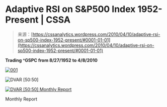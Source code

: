 <!--yml
category: 未分类
date: 2024-05-12 18:31:28
-->

# Adaptive RSI on S&P500 Index 1952- Present | CSSA

> 来源：[https://cssanalytics.wordpress.com/2010/04/10/adaptive-rsi-on-sp500-index-1952-present/#0001-01-01](https://cssanalytics.wordpress.com/2010/04/10/adaptive-rsi-on-sp500-index-1952-present/#0001-01-01)

****Trading ^GSPC from 8/27/1952 to 4/8/2010****

[![](img/43475436eefaa8ce411a0b42a98281d2.png "001")](https://cssanalytics.files.wordpress.com/2010/04/0011.png)

![](img/71e26b662b2440894821bf0bf332b106.png "DVAR [50:50]")

[![](img/e7b3f01afb521f7d577577815ee94ca9.png "DVAR [50:50] Monthly Report")](https://cssanalytics.files.wordpress.com/2010/04/002.png)

Monthly Report